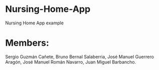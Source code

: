 # Nursing-Home-App
Nursing Home App example

# Members:
Sergio Guzmán Cañete,
Bruno Bernal Salaberria,
José Manuel Guerrero Aragón,
José Manuel Román Navarro,
Juan Miguel Barbancho.
